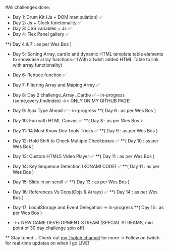 #All challenges done:

- Day 1: Drum Kit (Js + DOM manipulation) ✅
- Day 2: Js + Clock functionality ✅
- Day 3: CSS variables + Js ✅
- Day 4: Flex Panel gallery ✅ 

**( Day 4 & 7 : as per Wes Bos )
- Day 5: Sorting Array, cardio and dynamic HTML template table elements to showcase array functions✅ 
  (With a twist: added HTML Table to link with array functionality)
- Day 6: Reduce function ✅ 
- Day 7: Filtering Array and Maping Array ✅ 
- Day 8: Day 2 challenge_Array _Cardio ✅ - in-progress
  (some,every,findIndex) ->> ONLY ON MY GITHUB PAGE!

- Day 9: Ajax Type Ahead ✅ - in-progress **( Day 6 : as per Wes Bos )

- Day 10: Fun with HTML Canvas ✅  **( Day 8 : as per Wes Bos )

- Day 11: 14 Must Know Dev Tools Tricks  ✅  **( Day 9 : as per Wes Bos )

- Day 12: Hold Shift to Check Multiple Checkboxes ✅  **( Day 10 : as per Wes Bos )

- Day 13: Custom HTML5 Video Player ✅  **( Day 11 : as per Wes Bos )  

- Day 14: Key Sequence Detection (KONAMI CODE) ✅ **( Day 11 : as per Wes Bos )  

- Day 15: Slide in on scroll ✅  **( Day 13 : as per Wes Bos )

- Day 16: References Vs Copy(Objs & Arrays) ✅  **( Day 14 : as per Wes Bos )

- Day 17: LocalStorage and Event Delegation -> In-progress  **( Day 15 : as per Wes Bos )

- ->> NEW GAME DEVELOPMENT STREAM (SPECIAL STREAMS, mid point of 30 day challenge spin off)


** Stay tuned... Check out [my Twitch channel](https://www.twitch.tv/changing_spheres/) for more -> Follow on twitch for real-time updates on when I go LIVE!
